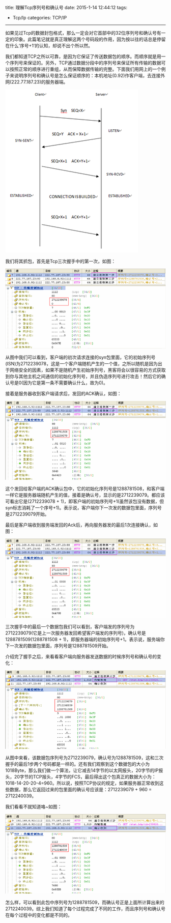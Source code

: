 title: 理解Tcp序列号和确认号
date: 2015-1-14 12:44:12
tags:
- Tcp/Ip
categories: TCP/IP
---
如果见过Tcp的数据封包格式，那么一定会对它首部中的32位序列号和确认号有一定的印象。此篇笔记就是真正理解这两个号码段的作用，因为按以往的话总是停留在什么‘序号+1’的认知，却说不出个所以然。<!-- more -->

我们都知道TCP之所以可靠，是因为它保证了传送数据包的顺序。而顺序就是用一个序列号来保证的。另外，TCP通过数据分段中的序列号来保证所有传输的数据可以按照正常的顺序进行重组，从而保障数据传输的完整。下面我们用网上的一个例子来说明序列号和确认号是怎么保证顺序的：本机地址(0.92)作客户端，去连接外网(222.77.187.23)的服务器端。

![](/img/SYN-SENT.png "Optional title")

我们将其抓包，首先是Tcp三次握手中的第一次，如图：

![](/img/isn1.png "Optional title")

从图中我们可以看到，客户端的初次请求连接的syn包里面，它的初始序列号(ISN)为2712239078，这是一个客户端随机产生的一个值，之所以随机是因为出于网络安全的因素，如果不是随机产生初始序列号，黑客将会以很容易的方式获取到你与其他主机之间通信的初始化序列号，并且伪造序列号进行攻击！然后它的确认号是0(因为它是第一条不需要确认什么，故为0)。

接着是服务器收到客户端请求后，发回的ACK确认，如图：

![](/img/isn2.png "Optional title")

这个发回给客户端的ACK确认包中，它的初始化序列号是1288781508，和客户端一样它是服务器端随机产生的值，接着是确认号，显示的是2712239079。都应该可看出它是(2712239078 + 1)，即客户端的初始序列号+1(虽然该包没有数据，但syn标志消耗了一个序号+1)。表示说，客户端你下一次发的数据包里面，序列号是2712239079开始。

最后是客户端收到服务端发回的Ack后，再向服务器发的最后1次连接确认，如图：

![](/img/isn3.png "Optional title")

三次握手中的最后一个数据包我们可以看到，客户端发的序列号为2712239079(它是上一次服务器发回希望客户端发的序列号)，确认号是1288781509(1288781508 + 1)，即服务器端的初始序列号+1。表示说，服务端你下一次发的数据包里面，序列号是1288781509开始。

介绍完了握手之后，来看看客户端向服务器发送数据的时候序列号和确认号的变化：

![](/img/isn4.png "Optional title")

从图中来看，该数据包序列号为2712239079，确认号为1288781509，这和三次握手的最后1步两个号码都是一样的。还有我们观察到这个数据包的大小为1018Byte，那么我们做一个算法，让它减去14字节的以太网报头，20字节的IP报头，20字节的TCP报头，4字节的FCS，最后得出这个包真正的数据大小为：1018-14-20-20-4=960。所以说，按照TCP协议的规定，如果服务器正常收到这些数据，那么它返回过来的包里面的确认号应该是：2712239079 + 960 = 2712240039。

我们看看不就知道咯~如图：

![](/img/isn5.png "Optional title")

怎么样，可以看到此包中序列号为1288781509，而确认号正是上面所计算出来的2712240039。综上我们知道了每个过程完成了不同的工作，而且序列号和确认号在每个过程中的变化都是不同的。



